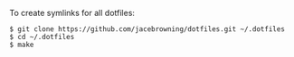 To create symlinks for all dotfiles:

```
$ git clone https://github.com/jacebrowning/dotfiles.git ~/.dotfiles
$ cd ~/.dotfiles
$ make 
```
